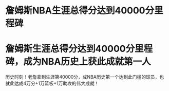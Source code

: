 # 詹姆斯NBA生涯总得分达到40000分里程碑

# 詹姆斯生涯总得分达到40000分里程碑，成为NBA历史上获此成就第一人

历史时刻！老詹拿到生涯第40000分，成NBA历史第一个达到此门槛的球员，也就此达成4万分+1万篮板+1万助攻的伟大成就！

